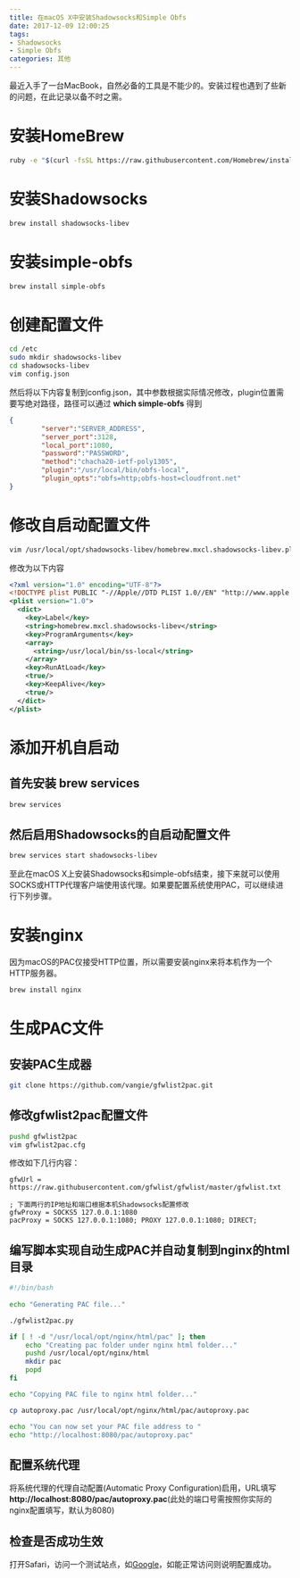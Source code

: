 ```yaml
---
title: 在macOS X中安装Shadowsocks和Simple Obfs
date: 2017-12-09 12:00:25
tags:
- Shadowsocks
- Simple Obfs
categories: 其他
---
```

最近入手了一台MacBook，自然必备的工具是不能少的。安装过程也遇到了些新的问题，在此记录以备不时之需。

<!--more-->

# 安装HomeBrew

```bash
ruby -e "$(curl -fsSL https://raw.githubusercontent.com/Homebrew/install/master/install)"
```

# 安装Shadowsocks

```bash
brew install shadowsocks-libev
```

# 安装simple-obfs

```bash
brew install simple-obfs
```

# 创建配置文件

```bash
cd /etc
sudo mkdir shadowsocks-libev
cd shadowsocks-libev
vim config.json
```

然后将以下内容复制到config.json，其中参数根据实际情况修改，plugin位置需要写绝对路径，路径可以通过 **which simple-obfs** 得到

```json
{
        "server":"SERVER_ADDRESS",
        "server_port":3128,
        "local_port":1080,
        "password":"PASSWORD",
        "method":"chacha20-ietf-poly1305",
        "plugin":"/usr/local/bin/obfs-local",
        "plugin_opts":"obfs=http;obfs-host=cloudfront.net"
}
```

# 修改自启动配置文件

```bash
vim /usr/local/opt/shadowsocks-libev/homebrew.mxcl.shadowsocks-libev.plist
```

修改为以下内容

```xml
<?xml version="1.0" encoding="UTF-8"?>
<!DOCTYPE plist PUBLIC "-//Apple//DTD PLIST 1.0//EN" "http://www.apple.com/DTDs/PropertyList-1.0.dtd">
<plist version="1.0">
  <dict>
    <key>Label</key>
    <string>homebrew.mxcl.shadowsocks-libev</string>
    <key>ProgramArguments</key>
    <array>
      <string>/usr/local/bin/ss-local</string>
    </array>
    <key>RunAtLoad</key>
    <true/>
    <key>KeepAlive</key>
    <true/>
  </dict>
</plist>

```

# 添加开机自启动

## 首先安装 **brew services**

```bash
brew services
```

## 然后启用Shadowsocks的自启动配置文件

```bash
brew services start shadowsocks-libev
```

至此在macOS X上安装Shadowsocks和simple-obfs结束，接下来就可以使用SOCKS或HTTP代理客户端使用该代理。如果要配置系统使用PAC，可以继续进行下列步骤。

# 安装nginx

因为macOS的PAC仅接受HTTP位置，所以需要安装nginx来将本机作为一个HTTP服务器。

```bash
brew install nginx
```

# 生成PAC文件

## 安装PAC生成器

```bash
git clone https://github.com/vangie/gfwlist2pac.git
```

## 修改gfwlist2pac配置文件

```bash
pushd gfwlist2pac
vim gfwlist2pac.cfg
```

修改如下几行内容：

```
gfwUrl = https://raw.githubusercontent.com/gfwlist/gfwlist/master/gfwlist.txt

; 下面两行的IP地址和端口根据本机Shadowsocks配置修改
gfwProxy = SOCKS5 127.0.0.1:1080
pacProxy = SOCKS 127.0.0.1:1080; PROXY 127.0.0.1:1080; DIRECT;
```

## 编写脚本实现自动生成PAC并自动复制到nginx的html目录

```bash
#!/bin/bash
  
echo "Generating PAC file..."

./gfwlist2pac.py

if [ ! -d "/usr/local/opt/nginx/html/pac" ]; then
    echo "Creating pac folder under nginx html folder..."
    pushd /usr/local/opt/nginx/html
    mkdir pac
    popd
fi

echo "Copying PAC file to nginx html folder..."

cp autoproxy.pac /usr/local/opt/nginx/html/pac/autoproxy.pac

echo "You can now set your PAC file address to "
echo "http://localhost:8080/pac/autoproxy.pac"
```

## 配置系统代理
将系统代理的代理自动配置(Automatic Proxy Configuration)启用，URL填写**http://localhost:8080/pac/autoproxy.pac**(此处的端口号需按照你实际的nginx配置填写，默认为8080)

## 检查是否成功生效
打开Safari，访问一个测试站点，如[Google](https://www.google.com)，如能正常访问则说明配置成功。